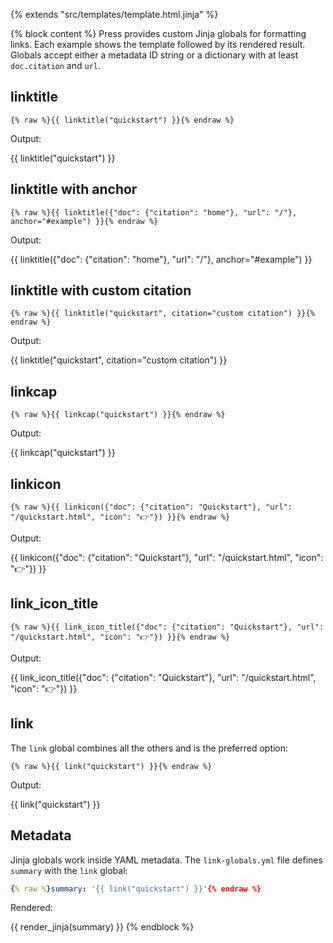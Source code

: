 {% extends "src/templates/template.html.jinja" %}

{% block content %}
Press provides custom Jinja globals for formatting links. Each example shows
the template followed by its rendered result. Globals accept either a
metadata ID string or a dictionary with at least `doc.citation` and `url`.

## linktitle

```jinja
{% raw %}{{ linktitle("quickstart") }}{% endraw %}
```

Output:

{{ linktitle("quickstart") }}

## linktitle with anchor

```jinja
{% raw %}{{ linktitle({"doc": {"citation": "home"}, "url": "/"}, anchor="#example") }}{% endraw %}
```

Output:

{{ linktitle({"doc": {"citation": "home"}, "url": "/"}, anchor="#example") }}

## linktitle with custom citation

```jinja
{% raw %}{{ linktitle("quickstart", citation="custom citation") }}{% endraw %}
```

Output:

{{ linktitle("quickstart", citation="custom citation") }}

## linkcap

```jinja
{% raw %}{{ linkcap("quickstart") }}{% endraw %}
```

Output:

{{ linkcap("quickstart") }}

## linkicon

```jinja
{% raw %}{{ linkicon({"doc": {"citation": "Quickstart"}, "url": "/quickstart.html", "icon": "👉"}) }}{% endraw %}
```

Output:

{{ linkicon({"doc": {"citation": "Quickstart"}, "url": "/quickstart.html", "icon": "👉"}) }}

## link_icon_title

```jinja
{% raw %}{{ link_icon_title({"doc": {"citation": "Quickstart"}, "url": "/quickstart.html", "icon": "👉"}) }}{% endraw %}
```

Output:

{{ link_icon_title({"doc": {"citation": "Quickstart"}, "url": "/quickstart.html", "icon": "👉"}) }}

## link

The `link` global combines all the others and is the preferred option:

```jinja
{% raw %}{{ link("quickstart") }}{% endraw %}
```

Output:

{{ link("quickstart") }}

## Metadata

Jinja globals work inside YAML metadata. The `link-globals.yml` file defines
`summary` with the `link` global:

```yaml
{% raw %}summary: '{{ link("quickstart") }}'{% endraw %}
```

Rendered:

{{ render_jinja(summary) }}
{% endblock %}

